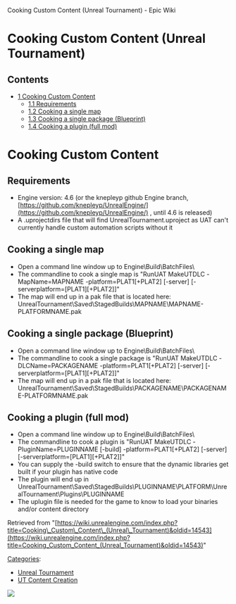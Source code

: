 Cooking Custom Content (Unreal Tournament) - Epic Wiki                    

Cooking Custom Content (Unreal Tournament)
==========================================

Contents
--------

*   [1 Cooking Custom Content](#Cooking_Custom_Content)
    *   [1.1 Requirements](#Requirements)
    *   [1.2 Cooking a single map](#Cooking_a_single_map)
    *   [1.3 Cooking a single package (Blueprint)](#Cooking_a_single_package_.28Blueprint.29)
    *   [1.4 Cooking a plugin (full mod)](#Cooking_a_plugin_.28full_mod.29)

Cooking Custom Content
======================

Requirements
------------

*   Engine version: 4.6 (or the knepleyp github Engine branch, [https://github.com/knepleyp/UnrealEngine/](https://github.com/knepleyp/UnrealEngine/) , until 4.6 is released)
*   A .uprojectdirs file that will find UnrealTournament.uproject as UAT can't currently handle custom automation scripts without it

Cooking a single map
--------------------

*   Open a command line window up to Engine\\Build\\BatchFiles\\
*   The commandline to cook a single map is "RunUAT MakeUTDLC -MapName=MAPNAME -platform=PLAT1\[+PLAT2\] \[-server\] \[-serverplatform=\[PLAT1\]\[+PLAT2\]\]"
*   The map will end up in a pak file that is located here: UnrealTournament\\Saved\\StagedBuilds\\MAPNAME\\MAPNAME-PLATFORMNAME.pak

Cooking a single package (Blueprint)
------------------------------------

*   Open a command line window up to Engine\\Build\\BatchFiles\\
*   The commandline to cook a single package is "RunUAT MakeUTDLC -DLCName=PACKAGENAME -platform=PLAT1\[+PLAT2\] \[-server\] \[-serverplatform=\[PLAT1\]\[+PLAT2\]\]"
*   The map will end up in a pak file that is located here: UnrealTournament\\Saved\\StagedBuilds\\PACKAGENAME\\PACKAGENAME-PLATFORMNAME.pak

Cooking a plugin (full mod)
---------------------------

*   Open a command line window up to Engine\\Build\\BatchFiles\\
*   The commandline to cook a plugin is "RunUAT MakeUTDLC -PluginName=PLUGINNAME \[-build\] -platform=PLAT1\[+PLAT2\] \[-server\] \[-serverplatform=\[PLAT1\]\[+PLAT2\]\]"
*   You can supply the -build switch to ensure that the dynamic libraries get built if your plugin has native code
*   The plugin will end up in UnrealTournament\\Saved\\StagedBuilds\\PLUGINNAME\\PLATFORM\\UnrealTournament\\Plugins\\PLUGINNAME
*   The uplugin file is needed for the game to know to load your binaries and/or content directory

Retrieved from "[https://wiki.unrealengine.com/index.php?title=Cooking\_Custom\_Content\_(Unreal\_Tournament)&oldid=14543](https://wiki.unrealengine.com/index.php?title=Cooking_Custom_Content_(Unreal_Tournament)&oldid=14543)"

[Categories](/Special:Categories "Special:Categories"):

*   [Unreal Tournament](/Category:Unreal_Tournament "Category:Unreal Tournament")
*   [UT Content Creation](/Category:UT_Content_Creation "Category:UT Content Creation")

  ![](https://tracking.unrealengine.com/track.png)